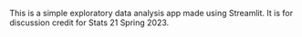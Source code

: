 This is a simple exploratory data analysis app made using Streamlit. 
It is for discussion credit for Stats 21 Spring 2023. 